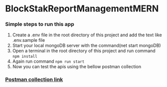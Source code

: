# BlockStakReportManagementMERN

### Simple steps to run this app
1. Create a .env file in the root directory of this project and add the text like .env.sample file
2. Start your local mongoDB server with the command(net start mongoDB)
3. Open a terminal in the root directory of this project and run command `npm install`
4. Again run command `npm run start`
5. Now you can test the apis using the bellow postman collection

### [Postman collection link](https://www.postman.com/spaceflight-meteorologist-40408104/workspace/blockstakreportmanagementmern/collection/29638242-b9993e4d-8f15-47e3-b4d3-a98344a33475?action=share&creator=29638242)